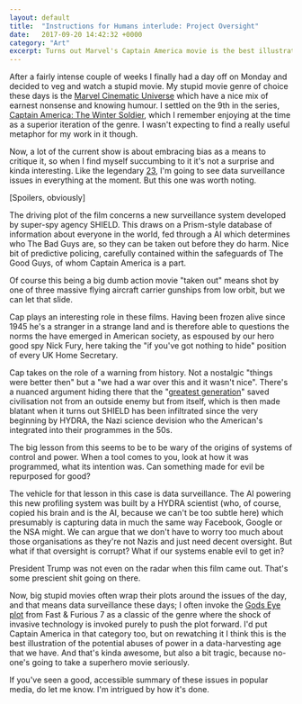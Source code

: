```yaml
---
layout: default
title:  "Instructions for Humans interlude: Project Oversight"
date:   2017-09-20 14:42:32 +0000
category: "Art"
excerpt: Turns out Marvel's Captain America movie is the best illustration of data abuse in popular culture.
---
```


After a fairly intense couple of weeks I finally had a day off on Monday and decided to veg and watch a stupid movie. My stupid movie genre of choice these days is the [Marvel Cinematic Universe](https://en.wikipedia.org/wiki/Marvel_Cinematic_Universe) which have a nice mix of earnest nonsense and knowing humour. I settled on the 9th in the series, [Captain America: The Winter Soldier](https://en.wikipedia.org/wiki/Captain_America:_The_Winter_Soldier), which I remember enjoying at the time as a superior iteration of the genre. I wasn't expecting to find a really useful metaphor for my work in it though. 

Now, a lot of the current show is about embracing bias as a means to critique it, so when I find myself succumbing to it it's not a surprise and kinda interesting. Like the legendary [23](https://en.wikipedia.org/wiki/23_enigma), I'm going to see data surveillance issues in everything at the moment. But this one was worth noting. 

[Spoilers, obviously]

The driving plot of the film concerns a new surveillance system developed by super-spy agency SHIELD. This draws on a Prism-style database of information about everyone in the world, fed through a AI which determines who The Bad Guys are, so they can be taken out before they do harm. Nice bit of predictive policing, carefully contained within the safeguards of The Good Guys, of whom Captain America is a part. 

Of course this being a big dumb action movie "taken out" means shot by one of three massive flying aircraft carrier gunships from low orbit, but we can let that slide. 

Cap plays an interesting role in these films. Having been frozen alive since 1945 he's a stranger in a strange land and is therefore able to questions the norms the have emerged in American society, as espoused by our hero good spy Nick Fury, here taking the "if you've got nothing to hide" position of every UK Home Secretary. 

Cap takes on the role of a warning from history. Not a nostalgic "things were better then" but a "we had a war over this and it wasn't nice". There's a nuanced argument hiding there that the "[greatest generation](https://en.wikipedia.org/wiki/G.I._Generation)" saved civilisation not from an outside enemy but from itself, which is then made blatant when it turns out SHIELD has been infiltrated since the very beginning by HYDRA, the Nazi science devision who the American's integrated into their programmes in the 50s. 

The big lesson from this seems to be to be wary of the origins of systems of control and power. When a tool comes to you, look at how it was programmed, what its intention was. Can something made for evil be repurposed for good? 

The vehicle for that lesson in this case is data surveillance. The AI powering this new profiling system was built by a HYDRA scientist (who, of course, copied his brain and is the AI, because we can't be too subtle here) which presumably is capturing data in much the same way Facebook, Google or the NSA might. We can argue that we don't have to worry too much about those organisations as they're not Nazis and just need decent oversight. But what if that oversight is corrupt? What if our systems enable evil to get in? 

President Trump was not even on the radar when this film came out. That's some prescient shit going on there. 

Now, big stupid movies often wrap their plots around the issues of the day, and that means data surveillance these days; I often invoke the [Gods Eye plot](https://www.youtube.com/watch?v=Xj4tlHLtDwY) from Fast & Furious 7 as a classic of the genre where the shock of invasive technology is invoked purely to push the plot forward. I'd put Captain America in that category too, but on rewatching it I think this is the best illustration of the potential abuses of power in a data-harvesting age that we have. And that's kinda awesome, but also a bit tragic, because no-one's going to take a superhero movie seriously. 

If you've seen a good, accessible summary of these issues in popular media, do let me know. I'm intrigued by how it's done. 
